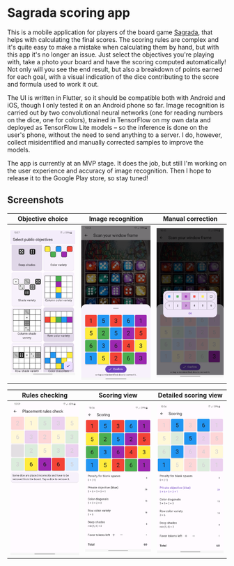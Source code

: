 # Sagrada scoring app

This is a mobile application for players of the board game [Sagrada](https://floodgate.games/products/sagrada), that helps with calculating the final scores.
The scoring rules are complex and it's quite easy to make a mistake when calculating them by hand, but with this app it's no longer an issue.
Just select the objectives you're playing with, take a photo your board and have the scoring computed automatically! Not only will you see the end result, but also a breakdown of points earned for each goal, with a visual indication of the dice contributing to the score and formula used to work it out.

The UI is written in Flutter, so it should be compatible both with Android and iOS, though I only tested it on an Android phone so far.
Image recognition is carried out by two convolutional neural networks (one for reading numbers on the dice, one for colors), trained in TensorFlow on my own data and deployed as TensorFlow Lite models – so the inference is done on the user's phone, without the need to send anything to a server. I do, however, collect misidentified and manually corrected samples to improve the models.

The app is currently at an MVP stage. It does the job, but still I'm working on the user experience and accuracy of image recognition. Then I hope to release it to the Google Play store, so stay tuned!

## Screenshots

| Objective choice | Image recognition | Manual correction |
| ---------------- | ----------------- | ----------------- |
| ![Screenshot of the app with a grid of public objectives that the user can choose for a game](screenshots/objectives.png) | ![Screenshot of the app with a captured photo of a game board and image recognition results represented as a grid of dice](screenshots/scanning.png) | ![Screenshot similar to the previous one, but with a pop-up window that allows user to edit dice manually in case they're misidentified](screenshots/manual_correction.png) |


| Rules checking | Scoring view | Detailed scoring view |
| -------------- | ------------ | --------------------- |
| ![Screenshot of the app with a board that violates the dice placement rules, with the illegaly placed dice highlighted and a message requiring the user to choose which to remove from the board](screenshots/rules_check.png) | ![Screenshot of the scoring view with a preview of the board, list of objectives, points awarded for each of them, and the total score](screenshots/scoring.png) | ![Screenshot similar to the previous one, except one of the objectives is selected and the dice that contribute to it are highlighted](screenshots/scoring_detail.png)
